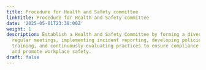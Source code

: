 ```yaml
---
title: Procedure for Health and Safety committee
linkTitle: Procedure for Health and Safety committee
date: '2025-05-01T23:38:00Z'
weight: 1
description: Establish a Health and Safety Committee by forming a diverse group, planning
  regular meetings, implementing incident reporting, developing policies, providing
  training, and continuously evaluating practices to ensure compliance with ISO 20121
  and promote workplace safety.
draft: false
---
```



<!-- Unsupported block type: table_of_contents -->

<!-- Unsupported block type: unsupported -->


